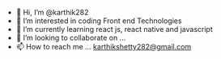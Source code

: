 - 👋 Hi, I’m @karthik282
- 👀 I’m interested in coding Front end Technologies 
- 🌱 I’m currently learning react js, react native and javascript 
- 💞️ I’m looking to collaborate on ...
- 📫 How to reach me ... karthikshetty282@gmail.com 

<!---
karthik282/karthik282 is a ✨ special ✨ repository because its `README.md` (this file) appears on your GitHub profile.
You can click the Preview link to take a look at your changes.
--->
